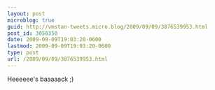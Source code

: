 ```yaml
---
layout: post
microblog: true
guid: http://vmstan-tweets.micro.blog/2009/09/09/3876539953.html
post_id: 3050350
date: 2009-09-09T19:03:20-0600
lastmod: 2009-09-09T19:03:20-0600
type: post
url: /2009/09/09/3876539953.html
---
```

Heeeeee's baaaaack ;)
